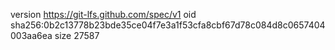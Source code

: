 version https://git-lfs.github.com/spec/v1
oid sha256:0b2c13778b23bde35ce04f7e3a1f53cfa8cbf67d78c084d8c0657404003aa6ea
size 27587
